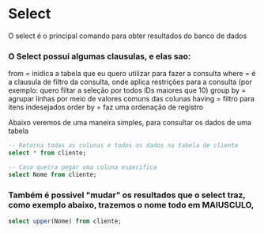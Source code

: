 # Select

O select é o principal comando para obter resultados do banco de dados

### O Select possui algumas clausulas, e elas sao:

from = inidica a tabela que eu quero utilizar para fazer a consulta
where = é a clausula de filtro da consulta, onde aplica restrições para a consulta (por exemplo: quero filtar a seleção por todos IDs maiores que 10)
group by = agrupar linhas por meio de valores comuns das colunas
having = filtro para itens indesejados
order by = faz uma ordenação de registro


Abaixo veremos de uma maneira simples, para consultar os dados de uma tabela

```SQL
-- Retorna todas as colunas e todos os dados na tabela de cliente
select * from cliente;

-- Caso queira pegar uma coluna especifica
select Nome from cliente;
```

### Também é possivel "mudar" os resultados que o select traz, como exemplo abaixo, trazemos o nome todo em MAIUSCULO,

```SQL
select upper(Nome) from cliente;
```